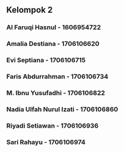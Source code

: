 <h2>Kelompok 2</h2>

<h3> Al Faruqi Hasnul - 1606954722 </h3>
<h3> Amalia Destiana - 1706106620 </h3>
<h3> Evi Septiana - 1706106715 </h3> 
<h3> Faris Abdurrahman - 1706106734 </h3>
<h3> M. Ibnu Yusufadhi - 1706106822 </h3>
<h3> Nadia Ulfah Nurul Izati - 1706106860 </h3>
<h3> Riyadi Setiawan - 1706106936 </h3>
<h3> Sari Rahayu - 1706106974 </h3>


